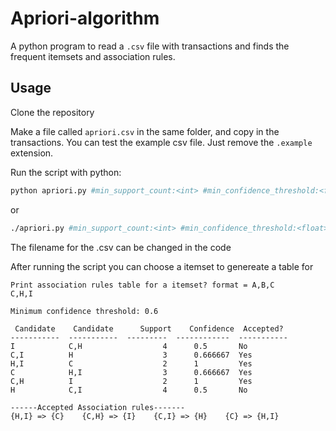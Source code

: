 # Apriori-algorithm
A python program to read a `.csv` file with transactions and finds the frequent itemsets and association rules.

## Usage
Clone the repository

Make a file called `apriori.csv` in the same folder, and copy in the transactions. You can test the example csv file. Just remove the `.example` extension.

Run the script with python:

```bash
python apriori.py #min_support_count:<int> #min_confidence_threshold:<float>
```

or

```bash
./apriori.py #min_support_count:<int> #min_confidence_threshold:<float>
```


The filename for the .csv can be changed in the code

After running the script you can choose a itemset to genereate a table for 

```text
Print association rules table for a itemset? format = A,B,C
C,H,I

Minimum confidence threshold: 0.6

 Candidate    Candidate      Support    Confidence  Accepted?
-----------  -----------  ---------  ------------  -----------
I            C,H                  4      0.5       No
C,I          H                    3      0.666667  Yes
H,I          C                    2      1         Yes
C            H,I                  3      0.666667  Yes
C,H          I                    2      1         Yes
H            C,I                  4      0.5       No 

------Accepted Association rules-------
{H,I} => {C}    {C,H} => {I}    {C,I} => {H}    {C} => {H,I}
```